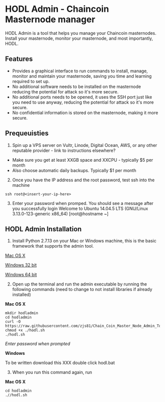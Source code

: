 # HODL Admin - Chaincoin Masternode manager
HODL Admin is a tool that helps you manage your Chaincoin masternodes. Install your masternode, monitor your masternode, and most importantly, HODL.


## Features
* Provides a graphical interface to run commands to install, manage, monitor and maintain your masternode, saving you time and learning required to set up.
* No additional software needs to be installed on the masternode reducing the potential for attack so it's more secure.
* No additional ports needs to be opened, it uses the SSH port just like you need to use anyway, reducing the potential for attack so it's more secure.
* No confidential information is stored on the masternode, making it more secure.

## Prequeuisties
1. Spin up a VPS server on Vultr, Linode, Digital Ocean, AWS, or any other reputable provider - link to instructions elsewhere?
 * Make sure you get at least XXGB space and XXCPU - typically $5 per month
 * Also choose automatic daily backups. Typically $1 per month
2. Once you have the IP address and the root password, test ssh into the machine

 `ssh root@<insert-your-ip-here>`

3. Enter your password when promped. You should see a message after you successfully login
Welcome to Ubuntu 14.04.5 LTS (GNU/Linux 3.13.0-123-generic x86_64)
[root@hostname ~]


## HODL Admin Installation
1. Install Python 2.7.13 on your Mac or Windows machine, this is the basic framework that supports the admin tool.

  [Mac OS X](https://www.python.org/ftp/python/2.7.13/python-2.7.13-macosx10.6.pkg)

  [Windows 32 bit](https://www.python.org/ftp/python/2.7.13/python-2.7.13.msi)

  [Windows 64 bit](https://www.python.org/ftp/python/2.7.13/python-2.7.13.amd64.msi)

2. Open up the terminal and run the admin executable by running the following commands (need to change to not install libraries if already installed)

  **Mac OS X**
  ```
  mkdir hodladmin
  cd hodladmin
  curl -O https://raw.githubusercontent.com/zjs81/Chain_Coin_Master_Node_Admin_Tool/master/hodl.sh
  chmod +x ./hodl.sh
  ./hodl.sh
  ```
  
  *Enter password when prompted*

  **Windows**

  To be written
  download this XXX
  double click hodl.bat

3. When you run this command again, run

  **Mac OS X**

  ```
  cd hodladmin
  .//hodl.sh
  ```
